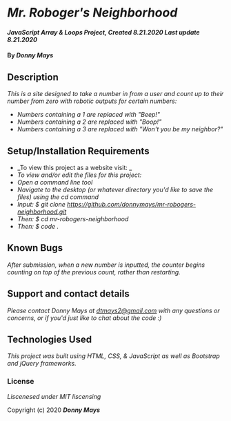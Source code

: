 # _Mr. Roboger's Neighborhood_

#### _JavaScript Array & Loops Project, Created 8.21.2020 Last update 8.21.2020_

#### By _**Donny Mays**_

## Description

_This is a site designed to take a number in from a user and count up to their number from zero with robotic outputs for certain numbers:_

* _Numbers containing a 1 are replaced with "Beep!"_
* _Numbers containing a 2 are replaced with "Boop!"_
* _Numbers containing a 3 are replaced with "Won't you be my neighbor?"_

## Setup/Installation Requirements

* _To view this project as a website visit: _
* _To view and/or edit the files for this project:_
* _Open a command line tool_
* _Navigate to the desktop (or whatever directory you'd like to save the files) using the cd command_
* _Input: $ git clone https://github.com/donnymays/mr-robogers-neighborhood.git_
* _Then: $ cd mr-robogers-neighborhood_
* _Then: $ code ._

## Known Bugs

_After submission, when a new number is inputted, the counter begins counting on top of the previous count, rather than restarting._


## Support and contact details

_Please contact Donny Mays at dtmays2@gmail.com with any questions or concerns, or if you'd just like to chat about the code :)_

## Technologies Used

_This project was built using HTML, CSS, & JavaScript as well as Bootstrap and jQuery frameworks._

### License

*Liscenesed under MIT liscensing*

Copyright (c) 2020 **_Donny Mays_**